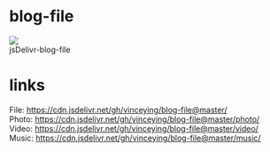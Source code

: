 # blog-file  
[![](https://data.jsdelivr.com/v1/package/gh/vinceying/blog-file/badge)](https://www.jsdelivr.com/package/gh/vinceying/blog-file)  
jsDelivr-blog-file
# links
File:  https://cdn.jsdelivr.net/gh/vinceying/blog-file@master/  
Photo: https://cdn.jsdelivr.net/gh/vinceying/blog-file@master/photo/  
Video: https://cdn.jsdelivr.net/gh/vinceying/blog-file@master/video/  
Music: https://cdn.jsdelivr.net/gh/vinceying/blog-file@master/music/  
